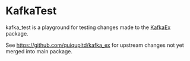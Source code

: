 # KafkaTest

kafka_test is a playground for testing changes made to the [KafkaEx](https://github.com/kafkaex/kafka_ex) package.

See https://github.com/quiqupltd/kafka_ex for upstream changes not yet merged into main package.
